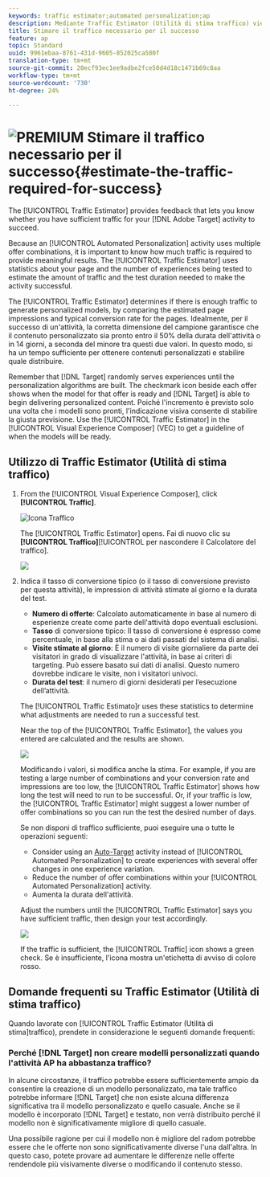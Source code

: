 ```yaml
---
keywords: traffic estimator;automated personalization;ap
description: Mediante Traffic Estimator (Utilità di stima traffico) viene fornito un feedback che consente di sapere se il traffico è sufficiente per garantire il successo dell'attività Adobe Target .
title: Stimare il traffico necessario per il successo
feature: ap
topic: Standard
uuid: 9961ebaa-8761-431d-9605-852025ca580f
translation-type: tm+mt
source-git-commit: 20ecf93ec1ee9adbe2fce50d4d18c1471b69c8aa
workflow-type: tm+mt
source-wordcount: '730'
ht-degree: 24%

---
```



# ![PREMIUM](/help/assets/premium.png) Stimare il traffico necessario per il successo{#estimate-the-traffic-required-for-success}

The [!UICONTROL Traffic Estimator] provides feedback that lets you know whether you have sufficient traffic for your [!DNL Adobe Target] activity to succeed.

Because an [!UICONTROL Automated Personalization] activity uses multiple offer combinations, it is important to know how much traffic is required to provide meaningful results. The [!UICONTROL Traffic Estimator] uses statistics about your page and the number of experiences being tested to estimate the amount of traffic and the test duration needed to make the activity successful.

The [!UICONTROL Traffic Estimator] determines if there is enough traffic to generate personalized models, by comparing the estimated page impressions and typical conversion rate for the pages. Idealmente, per il successo di un&#39;attività, la corretta dimensione del campione garantisce che il contenuto personalizzato sia pronto entro il 50% della durata dell&#39;attività o in 14 giorni, a seconda del minore tra questi due valori. In questo modo, si ha un tempo sufficiente per ottenere contenuti personalizzati e stabilire quale distribuire.

Remember that [!DNL Target] randomly serves experiences until the personalization algorithms are built. The checkmark icon beside each offer shows when the model for that offer is ready and [!DNL Target] is able to begin delivering personalized content. Poiché l&#39;incremento è previsto solo una volta che i modelli sono pronti, l&#39;indicazione visiva consente di stabilire la giusta previsione. Use the [!UICONTROL Traffic Estimator] in the [!UICONTROL Visual Experience Composer] (VEC) to get a guideline of when the models will be ready.

## Utilizzo di Traffic Estimator (Utilità di stima traffico)

1. From the [!UICONTROL Visual Experience Composer], click **[!UICONTROL Traffic]**.

   ![Icona Traffico](/help/c-activities/t-automated-personalization/assets/icon-traffic.png)

   The [!UICONTROL Traffic Estimator] opens. Fai di nuovo clic su **[!UICONTROL Traffico]**[!UICONTROL  per nascondere il Calcolatore del traffico].

   ![](assets/ap_est.png)

1. Indica il tasso di conversione tipico (o il tasso di conversione previsto per questa attività), le impression di attività stimate al giorno e la durata del test.

   * **Numero di offerte**: Calcolato automaticamente in base al numero di esperienze create come parte dell&#39;attività dopo eventuali esclusioni.
   * **Tasso** di conversione tipico: Il tasso di conversione è espresso come percentuale, in base alla stima o ai dati passati del sistema di analisi.
   * **Visite stimate al giorno**: È il numero di visite giornaliere da parte dei visitatori in grado di visualizzare l&#39;attività, in base ai criteri di targeting. Può essere basato sui dati di analisi. Questo numero dovrebbe indicare le visite, non i visitatori univoci.
   * **Durata del test**: il numero di giorni desiderati per l’esecuzione dell’attività.

   The [!UICONTROL Traffic Estimato]r uses these statistics to determine what adjustments are needed to run a successful test.

   Near the top of the [!UICONTROL Traffic Estimator], the values you entered are calculated and the results are shown.

   ![](assets/ap_est_no.png)

   Modificando i valori, si modifica anche la stima. For example, if you are testing a large number of combinations and your conversion rate and impressions are too low, the [!UICONTROL Traffic Estimator] shows how long the test will need to run to be successful. Or, if your traffic is low, the [!UICONTROL Traffic Estimator] might suggest a lower number of offer combinations so you can run the test the desired number of days.

   Se non disponi di traffico sufficiente, puoi eseguire una o tutte le operazioni seguenti:

   * Consider using an [Auto-Target](/help/c-activities/auto-target-to-optimize.md) activity instead of [!UICONTROL Automated Personalization] to create experiences with several offer changes in one experience variation.
   * Reduce the number of offer combinations within your [!UICONTROL Automated Personalization] activity.
   * Aumenta la durata dell&#39;attività.

   Adjust the numbers until the [!UICONTROL Traffic Estimator] says you have sufficient traffic, then design your test accordingly.

   ![](assets/ap_est_yes.png)

   If the traffic is sufficient, the [!UICONTROL Traffic] icon shows a green check. Se è insufficiente, l&#39;icona mostra un&#39;etichetta di avviso di colore rosso.

## Domande frequenti su Traffic Estimator (Utilità di stima traffico)

Quando lavorate con [!UICONTROL Traffic Estimator (Utilità di stima]traffico), prendete in considerazione le seguenti domande frequenti:

### Perché [!DNL Target] non creare modelli personalizzati quando l&#39;attività AP ha abbastanza traffico?

In alcune circostanze, il traffico potrebbe essere sufficientemente ampio da consentire la creazione di un modello personalizzato, ma tale traffico potrebbe informare [!DNL Target] che non esiste alcuna differenza significativa tra il modello personalizzato e quello casuale. Anche se il modello è incorporato [!DNL Target] e testato, non verrà distribuito perché il modello non è significativamente migliore di quello casuale.

Una possibile ragione per cui il modello non è migliore del radom potrebbe essere che le offerte non sono significativamente diverse l&#39;una dall&#39;altra. In questo caso, potete provare ad aumentare le differenze nelle offerte rendendole più visivamente diverse o modificando il contenuto stesso.
